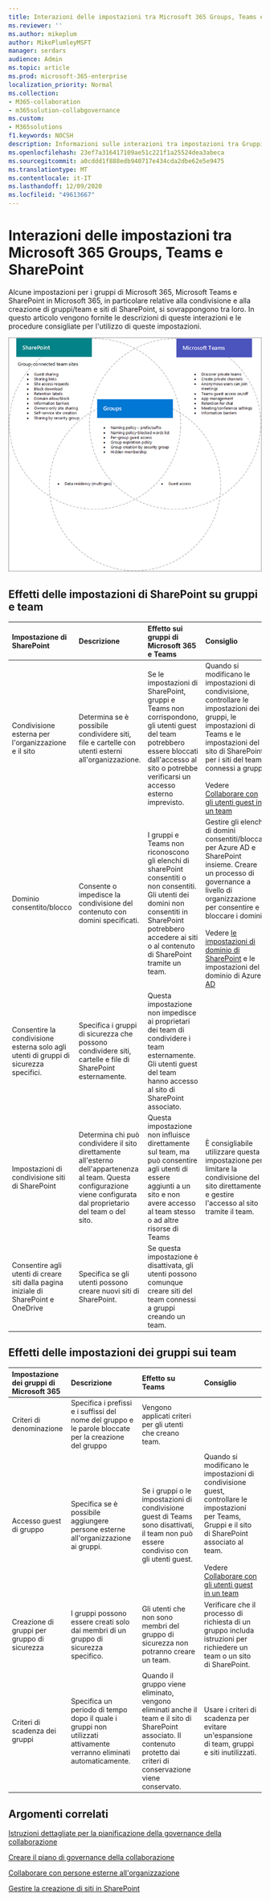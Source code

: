 ```yaml
---
title: Interazioni delle impostazioni tra Microsoft 365 Groups, Teams e SharePoint
ms.reviewer: ''
ms.author: mikeplum
author: MikePlumleyMSFT
manager: serdars
audience: Admin
ms.topic: article
ms.prod: microsoft-365-enterprise
localization_priority: Normal
ms.collection:
- M365-collaboration
- m365solution-collabgovernance
ms.custom:
- M365solutions
f1.keywords: NOCSH
description: Informazioni sulle interazioni tra impostazioni tra Gruppi di Microsoft 365, Teams e SharePoint
ms.openlocfilehash: 23ef7a316417109ae51c221f1a25524dea3abeca
ms.sourcegitcommit: a0cddd1f888edb940717e434cda2dbe62e5e9475
ms.translationtype: MT
ms.contentlocale: it-IT
ms.lasthandoff: 12/09/2020
ms.locfileid: "49613667"
---
```

# <a name="settings-interactions-between-microsoft-365-groups-teams-and-sharepoint"></a>Interazioni delle impostazioni tra Microsoft 365 Groups, Teams e SharePoint

Alcune impostazioni per i gruppi di Microsoft 365, Microsoft Teams e SharePoint in Microsoft 365, in particolare relative alla condivisione e alla creazione di gruppi/team e siti di SharePoint, si sovrappongono tra loro. In questo articolo vengono fornite le descrizioni di queste interazioni e le procedure consigliate per l'utilizzo di queste impostazioni.

![Diagramma di Venn delle funzionalità di SharePoint, Teams e gruppi](../media/teams-groups-sharepoint-venn.png)

## <a name="the-effects-of-sharepoint-settings-on-groups-and-teams"></a>Effetti delle impostazioni di SharePoint su gruppi e team

|Impostazione di SharePoint|Descrizione|Effetto sui gruppi di Microsoft 365 e Teams|Consiglio|
|:-----------------|:----------|:---------------------------------------|:-------------|
|Condivisione esterna per l'organizzazione e il sito|Determina se è possibile condividere siti, file e cartelle con utenti esterni all'organizzazione.|Se le impostazioni di SharePoint, gruppi e Teams non corrispondono, gli utenti guest del team potrebbero essere bloccati dall'accesso al sito o potrebbe verificarsi un accesso esterno imprevisto.|Quando si modificano le impostazioni di condivisione, controllare le impostazioni dei gruppi, le impostazioni di Teams e le impostazioni del sito di SharePoint per i siti del team connessi a gruppi.<br><br> Vedere [Collaborare con gli utenti guest in un team](https://docs.microsoft.com/microsoft-365/solutions/collaborate-as-team)|
|Dominio consentito/blocco|Consente o impedisce la condivisione del contenuto con domini specificati.|I gruppi e Teams non riconoscono gli elenchi di sharePoint consentiti o non consentiti. Gli utenti dei domini non consentiti in SharePoint potrebbero accedere ai siti o al contenuto di SharePoint tramite un team.|Gestire gli elenchi di domini consentiti/bloccati per Azure AD e SharePoint insieme. Creare un processo di governance a livello di organizzazione per consentire e bloccare i domini.<br><br>Vedere [le impostazioni di dominio di SharePoint](https://docs.microsoft.com/sharepoint/restricted-domains-sharing) e le impostazioni del dominio di Azure [AD](https://docs.microsoft.com/azure/active-directory/b2b/allow-deny-list)|
|Consentire la condivisione esterna solo agli utenti di gruppi di sicurezza specifici.|Specifica i gruppi di sicurezza che possono condividere siti, cartelle e file di SharePoint esternamente.|Questa impostazione non impedisce ai proprietari dei team di condividere i team esternamente. Gli utenti guest del team hanno accesso al sito di SharePoint associato.||
|Impostazioni di condivisione siti di SharePoint|Determina chi può condividere il sito direttamente all'esterno dell'appartenenza al team. Questa configurazione viene configurata dal proprietario del team o del sito.|Questa impostazione non influisce direttamente sul team, ma può consentire agli utenti di essere aggiunti a un sito e non avere accesso al team stesso o ad altre risorse di Teams|È consigliabile utilizzare questa impostazione per limitare la condivisione del sito direttamente e gestire l'accesso al sito tramite il team.|
|Consentire agli utenti di creare siti dalla pagina iniziale di SharePoint e OneDrive|Specifica se gli utenti possono creare nuovi siti di SharePoint.|Se questa impostazione è disattivata, gli utenti possono comunque creare siti del team connessi a gruppi creando un team.||

## <a name="the-effects-of-groups-settings-on-teams"></a>Effetti delle impostazioni dei gruppi sui team

|Impostazione dei gruppi di Microsoft 365|Descrizione|Effetto su Teams|Consiglio|
|:---------------------------|:----------|:--------------|:-------------|
|Criteri di denominazione|Specifica i prefissi e i suffissi del nome del gruppo e le parole bloccate per la creazione del gruppo|Vengono applicati criteri per gli utenti che creano team.||
|Accesso guest di gruppo|Specifica se è possibile aggiungere persone esterne all'organizzazione ai gruppi.|Se i gruppi o le impostazioni di condivisione guest di Teams sono disattivati, il team non può essere condiviso con gli utenti guest.|Quando si modificano le impostazioni di condivisione guest, controllare le impostazioni per Teams, Gruppi e il sito di SharePoint associato al team.<br><br> Vedere [Collaborare con gli utenti guest in un team](https://docs.microsoft.com/microsoft-365/solutions/collaborate-as-team)|
|Creazione di gruppi per gruppo di sicurezza|I gruppi possono essere creati solo dai membri di un gruppo di sicurezza specifico.|Gli utenti che non sono membri del gruppo di sicurezza non potranno creare un team.|Verificare che il processo di richiesta di un gruppo includa istruzioni per richiedere un team o un sito di SharePoint.|
|Criteri di scadenza dei gruppi|Specifica un periodo di tempo dopo il quale i gruppi non utilizzati attivamente verranno eliminati automaticamente.|Quando il gruppo viene eliminato, vengono eliminati anche il team e il sito di SharePoint associato. Il contenuto protetto dai criteri di conservazione viene conservato.|Usare i criteri di scadenza per evitare un'espansione di team, gruppi e siti inutilizzati.|

## <a name="related-topics"></a>Argomenti correlati

[Istruzioni dettagliate per la pianificazione della governance della collaborazione](collaboration-governance-overview.md#collaboration-governance-planning-step-by-step)

[Creare il piano di governance della collaborazione](collaboration-governance-first.md)

[Collaborare con persone esterne all'organizzazione](https://docs.microsoft.com/microsoft-365/solutions/collaborate-with-people-outside-your-organization)

[Gestire la creazione di siti in SharePoint](https://docs.microsoft.com/sharepoint/manage-site-creation)
